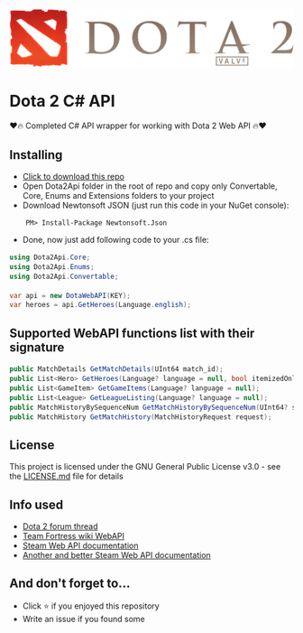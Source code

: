 ![Dota 2 Logo](/images/Logo_Dota_2.png)

# Dota 2 C# API

:heart::fire: Completed C# API wrapper for working with Dota 2 Web API :fire::heart:

## Installing

* [Click to download this repo](https://github.com/torbiq/Dota2Api/archive/master.zip)
* Open Dota2Api folder in the root of repo and copy only Convertable, Core, Enums and Extensions folders to your project
* Download Newtonsoft JSON (just run this code in your NuGet console):
```
	PM> Install-Package Newtonsoft.Json
```
* Done, now just add following code to your .cs file:
```cs
using Dota2Api.Core;
using Dota2Api.Enums;
using Dota2Api.Convertable;

var api = new DotaWebAPI(KEY);
var heroes = api.GetHeroes(Language.english);
```

## Supported WebAPI functions list with their signature

```cs
public MatchDetails GetMatchDetails(UInt64 match_id);
public List<Hero> GetHeroes(Language? language = null, bool itemizedOnly = false);
public List<GameItem> GetGameItems(Language? language = null);
public List<League> GetLeagueListing(Language? language = null);
public MatchHistoryBySequenceNum GetMatchHistoryBySequenceNum(UInt64? startAtMatchSeqNum = null, uint matchesRequested = 0);
public MatchHistory GetMatchHistory(MatchHistoryRequest request);
```

## License

This project is licensed under the GNU General Public License v3.0 - see the [LICENSE.md](LICENSE.md) file for details

## Info used

* [Dota 2 forum thread](http://dev.dota2.com/showthread.php?t=47115)
* [Team Fortress wiki WebAPI](https://wiki.teamfortress.com/wiki/WebAPI)
* [Steam Web API documentation](https://developer.valvesoftware.com/wiki/Steam_Web_API)
* [Another and better Steam Web API documentation](http://steamwebapi.azurewebsites.net/)

## And don't forget to...
* Click :star: if you enjoyed this repository
* Write an issue if you found some